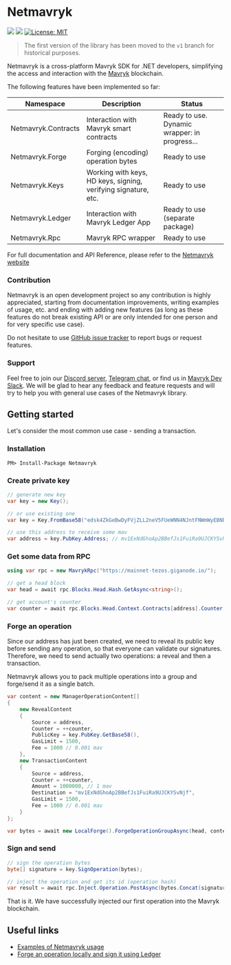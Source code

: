 # Netmavryk
<a href="https://www.nuget.org/packages/Netmavryk/"><img src="https://img.shields.io/nuget/v/Netmavryk.svg" /></a>
<a href="https://www.nuget.org/packages/Netmavryk/"><img src="https://img.shields.io/nuget/dt/Netmavryk.svg" /></a>
[![License: MIT](https://img.shields.io/github/license/baking-bad/netezos.svg)](https://opensource.org/licenses/MIT)


> The first version of the library has been moved to the `v1` branch for historical purposes.

Netmavryk is a cross-platform Mavryk SDK for .NET developers, simplifying the access and interaction with the [Mavryk](https://tezos.com/) blockchain.

The following features have been implemented so far:

| Namespace | Description | Status |
| --------- | ----------- | ------ |
| Netmavryk.Contracts | Interaction with Mavryk smart contracts | Ready to use. Dynamic wrapper: in progress... |
| Netmavryk.Forge| Forging (encoding) operation bytes | Ready to use |
| Netmavryk.Keys| Working with keys, HD keys, signing, verifying signature, etc. | Ready to use |
| Netmavryk.Ledger| Interaction with Mavryk Ledger App | Ready to use (separate package) |
| Netmavryk.Rpc | Mavryk RPC wrapper | Ready to use |

For full documentation and API Reference, please refer to the [Netmavryk website](https://netmavryk.mavryk.org/)

### Contribution

Netmavryk is an open development project so any contribution is highly appreciated, starting from documentation improvements, writing examples of usage, etc. and ending with adding new features (as long as these features do not break existing API or are only intended for one person and for very specific use case).

Do not hesitate to use [GitHub issue tracker](https://github.com/mavryk-network/netmavryk/issues) to report bugs or request features.

### Support

Feel free to join our [Discord server](https://discord.gg/aG8XKuwsQd), [Telegram chat](https://t.me/baking_bad_chat), or find us in [Mavryk Dev Slack](https://tezos-dev.slack.com/archives/CV5NX7F2L).
We will be glad to hear any feedback and feature requests and will try to help you with general use cases of the Netmavryk library.

## Getting started

Let's consider the most common use case - sending a transaction.

### Installation

`PM> Install-Package Netmavryk`

### Create private key

````cs
// generate new key
var key = new Key();

// or use existing one
var key = Key.FromBase58("edsk4ZkGeBwDyFVjZLL2neV5FUeWNN4NJntFNWmWyEBNbRwa2u3jh1");

// use this address to receive some mav
var address = key.PubKey.Address; // mv1ExNdGhoAp2BBefJs1FuiRa9UJCKYSvNjf
````

### Get some data from RPC

````cs
using var rpc = new MavrykRpc("https://mainnet-tezos.giganode.io/");

// get a head block
var head = await rpc.Blocks.Head.Hash.GetAsync<string>();

// get account's counter
var counter = await rpc.Blocks.Head.Context.Contracts[address].Counter.GetAsync<int>();
````

### Forge an operation

Since our address has just been created, we need to reveal its public key before sending any operation, so that everyone can validate our signatures.
Therefore, we need to send actually two operations: a reveal and then a transaction.

Netmavryk allows you to pack multiple operations into a group and forge/send it as a single batch.

````cs
var content = new ManagerOperationContent[]
{
    new RevealContent
    {
        Source = address,
        Counter = ++counter,
        PublicKey = key.PubKey.GetBase58(),
        GasLimit = 1500,
        Fee = 1000 // 0.001 mav
    },
    new TransactionContent
    {
        Source = address,
        Counter = ++counter,
        Amount = 1000000, // 1 mav
        Destination = "mv1ExNdGhoAp2BBefJs1FuiRa9UJCKYSvNjf",
        GasLimit = 1500,
        Fee = 1000 // 0.001 mav
    }
};

var bytes = await new LocalForge().ForgeOperationGroupAsync(head, content);
````

### Sign and send

````cs
// sign the operation bytes
byte[] signature = key.SignOperation(bytes);

// inject the operation and get its id (operation hash)
var result = await rpc.Inject.Operation.PostAsync(bytes.Concat(signature));
````

That is it. We have successfully injected our first operation into the Mavryk blockchain.

## Useful links

- [Examples of Netmavryk usage](https://baking-bad.org/blog/2019/11/14/tezos-c-sdk-examples-of-netezos-usage/)
- [Forge an operation locally and sign it using Ledger](https://baking-bad.org/blog/2019/12/30/tezos-c-sdk-netezos-forge-an-operation-locally-and-sign-it-using-ledger-wallet/)
